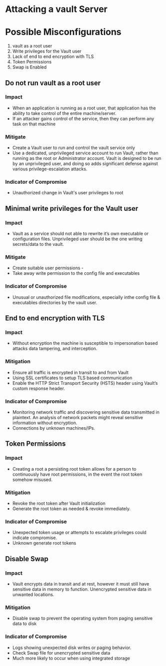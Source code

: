 # Attacking a vault Server

# Possible Misconfigurations
1. vault as a root user
2. Write privileges for the Vault user
3. Lack of end to end encryption with TLS
4. Token Permissions
5. Swap is Enabled


## Do not run vault as a root user
### Impact
   - When an application is running as a root user, that application has the ability to take control of the entire machine/server.
   - If an attacker gains control of the service, then they can perform any task on that machine
    
### Mitigate
   - Create a Vault user to run and control the vault service only
   - Use a dedicated, unprivileged service account to run Vault, rather than running as the root or Administrator account. Vault is designed to be run by an unprivileged user, and doing so adds significant defense against various privilege-escalation attacks.
### Indicator of Compromise
   - Unauthorized change in Vault's user privileges to root
    

## Minimal write privileges for the Vault user
### Impact
   - Vault as a service should not able to rewrite it’s own executable or configuration files.
    Unprivileged user should be the one writing secrets/data to the vault.
### Mitigate
   - Create suitable user permissions - 
   - Take away write permission to the config file and executables
### Indicator of Compromise
   - Unusual or unauthorized file modifications, especially inthe config file & executables directories by the vault user.
    

## End to end encryption with TLS
### Impact
   - Without encryption the machine is susceptible to impersonation based attacks data tampering, and interception.
    
### Mitigation
   - Ensure all traffic is encrypted in transit to and from Vault
   - Using SSL certificates to setup TLS based communication
   - Enable the HTTP Strict Transport Security (HSTS) header using Vault’s custom response header.
### Indicator of Compromise
   - Monitoring network traffic and discovering sensitive data transmitted in plaintext. An analysis of network packets might reveal sensitive information without encryption.
   - Connections by unknown machines/IPs.
    

## Token Permissions
### Impact
   - Creating a root a persisting root token allows for a person to continuously have root permissions, in the event the root token somehow misused.
    
### Mitigation 
   - Revoke the root token after Vault initialization 
   - Generate the root token as needed & revoke immediately.
    
### Indicator of Compromise
   - Unexpected token usage or attempts to escalate privileges could indicate compromise.
   - Unknown generate root tokens
    

## **Disable Swap**
### Impact 
   - Vault encrypts data in transit and at rest, however it must still have sensitive data in memory to function. Unencrypted sensitive data in unwanted locations.
    
### Mitigation
   - Disable swap to prevent the operating system from paging sensitive data to disk
    
### Indicator of Compromise 
   - Logs showing unexpected disk writes or paging behavior.
   - Check Swap file for unencrypted sensitive data
   - Much more likely to occur when using integrated storage